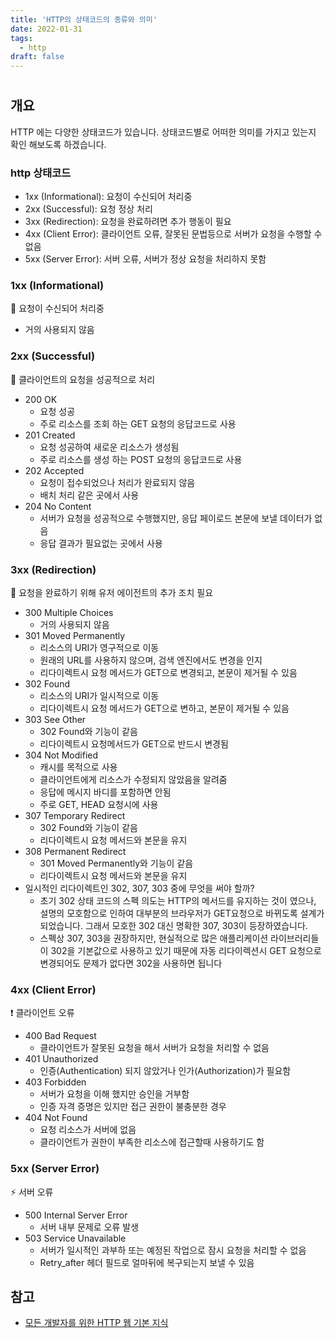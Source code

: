 ```yaml
---
title: 'HTTP의 상태코드의 종류와 의미'
date: 2022-01-31
tags:
  - http
draft: false
---
```


#

## 개요

HTTP 에는 다양한 상태코드가 있습니다. 상태코드별로 어떠한 의미를 가지고 있는지 확인 해보도록 하겠습니다.

### http 상태코드

- 1xx (Informational): 요청이 수신되어 처리중
- 2xx (Successful): 요청 정상 처리
- 3xx (Redirection): 요청을 완료하려면 추가 행동이 필요
- 4xx (Client Error): 클라이언트 오류, 잘못된 문법등으로 서버가 요청을 수행할 수 없음
- 5xx (Server Error): 서버 오류, 서버가 정상 요청을 처리하지 못함

### 1xx (Informational)

🏃 요청이 수신되어 처리중

- 거의 사용되지 않음

### 2xx (Successful)

🙆 클라이언트의 요청을 성공적으로 처리

- 200 OK
  - 요청 성공
  - 주로 리소스를 조회 하는 GET 요청의 응답코드로 사용
- 201 Created
  - 요청 성공하여 새로운 리소스가 생성됨
  - 주로 리소스를 생성 하는 POST 요청의 응답코드로 사용
- 202 Accepted
  - 요청이 접수되었으나 처리가 완료되지 않음
  - 배치 처리 같은 곳에서 사용
- 204 No Content
  - 서버가 요청을 성공적으로 수행했지만, 응답 페이로드 본문에 보낼 데이터가 없음
  - 응답 결과가 필요없는 곳에서 사용

### 3xx (Redirection)

🔨 요청을 완료하기 위해 유저 에이전트의 추가 조치 필요

- 300 Multiple Choices
  - 거의 사용되지 않음
- 301 Moved Permanently
  - 리소스의 URI가 영구적으로 이동
  - 원래의 URL를 사용하지 않으며, 검색 엔진에서도 변경을 인지
  - 리다이렉트시 요청 메서드가 GET으로 변경되고, 본문이 제거될 수 있음
- 302 Found
  - 리소스의 URI가 일시적으로 이동
  - 리다이렉트시 요청 메서드가 GET으로 변하고, 본문이 제거될 수 있음
- 303 See Other
  - 302 Found와 기능이 같음
  - 리다이렉트시 요청메서드가 GET으로 반드시 변경됨
- 304 Not Modified
  - 캐시를 목적으로 사용
  - 클라이언트에게 리소스가 수정되지 않았음을 알려줌
  - 응답에 메시지 바디를 포함하면 안됨
  - 주로 GET, HEAD 요청시에 사용
- 307 Temporary Redirect
  - 302 Found와 기능이 같음
  - 리다이렉트시 요청 메서드와 본문을 유지
- 308 Permanent Redirect
  - 301 Moved Permanently와 기능이 같음
  - 리다이렉트시 요청 메서드와 본문을 유지
- 일시적인 리다이렉트인 302, 307, 303 중에 무엇을 써야 할까?
  - 초기 302 상태 코드의 스펙 의도는 HTTP의 메서드를 유지하는 것이 였으나, 설명의 모호함으로 인하여 대부분의 브라우저가 GET요청으로 바뀌도록 설계가 되었습니다. 그래서 모호한 302 대신 명확한 307, 303이 등장하였습니다.
  - 스펙상 307, 303을 권장하지만, 현실적으로 많은 애플리케이션 라이브러리들이 302을 기본값으로 사용하고 있기 때문에 자동 리다이렉션시 GET 요청으로 변경되어도 문제가 없다면 302을 사용하면 됩니다

### 4xx (Client Error)

❗ 클라이언트 오류

- 400 Bad Request
  - 클라이언트가 잘못된 요청을 해서 서버가 요청을 처리할 수 없음
- 401 Unauthorized
  - 인증(Authentication) 되지 않았거나 인가(Authorization)가 필요함
- 403 Forbidden
  - 서버가 요청을 이해 했지만 승인을 거부함
  - 인증 자격 증명은 있지만 접근 권한이 불충분한 경우
- 404 Not Found
  - 요청 리소스가 서버에 없음
  - 클라이언트가 권한이 부족한 리소스에 접근할때 사용하기도 함

### 5xx (Server Error)

⚡ 서버 오류

- 500 Internal Server Error
  - 서버 내부 문제로 오류 발생
- 503 Service Unavailable
  - 서버가 일시적인 과부하 또는 예정된 작업으로 잠시 요청을 처리할 수 없음
  - Retry_after 헤더 필드로 얼마뒤에 복구되는지 보낼 수 있음

## 참고

- [모든 개발자를 위한 HTTP 웹 기본 지식](https://www.inflearn.com/course/http-%EC%9B%B9-%EB%84%A4%ED%8A%B8%EC%9B%8C%ED%81%AC)
